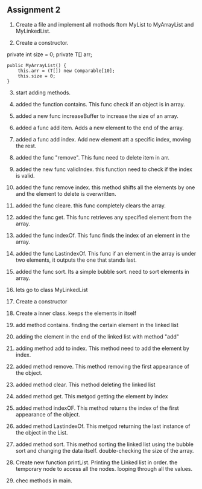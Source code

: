 ## Assignment 2
1. Create a file and implement all mothods ftom MyList to MyArrayList and MyLinkedList.

2. Create a constructor.

private int size = 0;
    private T[] arr;

    public MyArrayList() {
        this.arr = (T[]) new Comparable[10];
        this.size = 0;
    }

3. start adding methods.


4. added the function contains. This func check if an object is in array.

5. added a new func increaseBuffer to increase the size of an array.

6. added a func add item. Adds a new element to the end of the array.

7.  added a func add index. Add new element att a specific index, moving the rest.

8. added the func "remove". This func need to delete item in arr.

9. added the new func validIndex. this function need to check if the index is valid.

10. added the func remove index. this method shifts all the elements by one and the element to delete is overwritten.

11. added the func cleare. this func completely clears the array.

12. added the func get. This func retrieves any specified element from the array.

13. added the func indexOf. This func finds the index of an element in the array.

14. added the func LastindexOf. This func if an element in the array is under two elements, it outputs the one that stands last.

15. added the func sort. Its a simple bubble sort. need to sort elements in array.

16. lets go to class MyLinkedList

17. Create a constructor 

18. Create a inner class. keeps the elements in itself

19. add method contains. finding the certain element in the linked list

20. adding the element in the end of the linked list with method "add"

21. adding method add to index. This method need to add the element by index.

22. added method remove. This method  removing the first appearance of the object.

23. added method clear. This method deleting the linked list

24. added method get. This metgod getting the element by index

25. added method indexOF. This method returns the index of the first appearance of the object.

26. added method LastindexOf. This metgod returning the last instance of the object in the List.

27. added method sort. This method sorting the linked list using the bubble sort and changing the data itself. double-checking the size of the array.

28. Create new function printList. Printing the Linked list in order. the temporary node to access all the nodes. looping through all the values.

29. chec methods in main.

